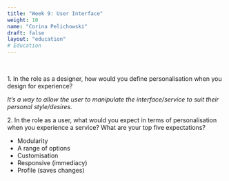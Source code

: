 ```yaml
---
title: "Week 9: User Interface"
weight: 10
name: "Corina Pelichowski"
draft: false
layout: "education"
# Education
---
```

<div class="container">
  <br>
  <p class="ux-questions">
    1. In the role as a designer, how would you define personalisation when you design for experience?
  </p>

  <p>
    <i>
      It’s a way to allow the user to manipulate the interface/service to suit their personal style/desires.
    </i>
  </p>

  <p class="ux-questions">
    2. In the role as a user, what would you expect in terms of personalisation when you experience a service?  What are your top five expectations?
  </p>

  <ul>
    <li>Modularity</li>
    <li>A range of options</li>
    <li>Customisation</li>
    <li>Responsive (immediacy)</li>
    <li>Profile (saves changes)</li>
  </ul>
</div>